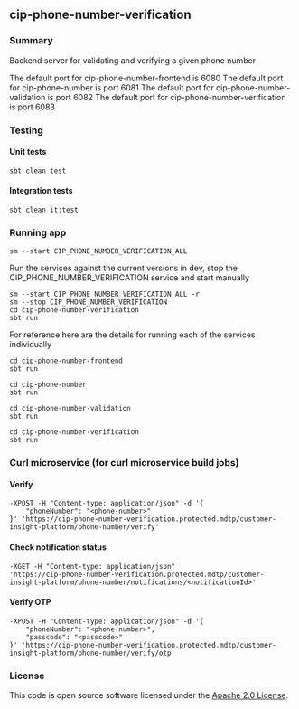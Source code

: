 ## cip-phone-number-verification

### Summary

Backend server for validating and verifying a given phone number

The default port for cip-phone-number-frontend is 6080
The default port for cip-phone-number is port 6081
The default port for cip-phone-number-validation is port 6082
The default port for cip-phone-number-verification is port 6083

### Testing

#### Unit tests

    sbt clean test

#### Integration tests

    sbt clean it:test

### Running app

    sm --start CIP_PHONE_NUMBER_VERIFICATION_ALL

Run the services against the current versions in dev, stop the CIP_PHONE_NUMBER_VERIFICATION service and start manually

    sm --start CIP_PHONE_NUMBER_VERIFICATION_ALL -r
    sm --stop CIP_PHONE_NUMBER_VERIFICATION
    cd cip-phone-number-verification
    sbt run

For reference here are the details for running each of the services individually

    cd cip-phone-number-frontend
    sbt run
 
    cd cip-phone-number
    sbt run

    cd cip-phone-number-validation
    sbt run

    cd cip-phone-number-verification
    sbt run

### Curl microservice (for curl microservice build jobs)

#### Verify

    -XPOST -H "Content-type: application/json" -d '{
	    "phoneNumber": "<phone-number>"
    }' 'https://cip-phone-number-verification.protected.mdtp/customer-insight-platform/phone-number/verify'

#### Check notification status

    -XGET -H "Content-type: application/json"
    'https://cip-phone-number-verification.protected.mdtp/customer-insight-platform/phone-number/notifications/<notificationId>'

#### Verify OTP

    -XPOST -H "Content-type: application/json" -d '{
	    "phoneNumber": "<phone-number>",
        "passcode": "<passcode>"
    }' 'https://cip-phone-number-verification.protected.mdtp/customer-insight-platform/phone-number/verify/otp'

### License

This code is open source software licensed under
the [Apache 2.0 License]("http://www.apache.org/licenses/LICENSE-2.0.html").
